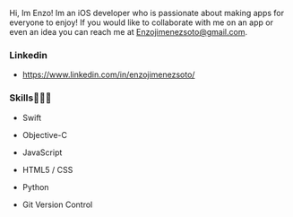 
Hi, Im Enzo! Im an iOS developer who is passionate about making apps for everyone to enjoy! If you would like to collaborate with me on an app or even an idea you can reach me at Enzojimenezsoto@gmail.com.

### Linkedin
- https://www.linkedin.com/in/enzojimenezsoto/

### Skills👨🏽‍💻

- Swift             

- Objective-C           

- JavaScript    

- HTML5 / CSS

- Python

- Git Version Control












